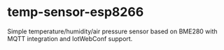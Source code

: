 # temp-sensor-esp8266
Simple temperature/humidity/air pressure sensor based on BME280 with MQTT integration and IotWebConf support.
